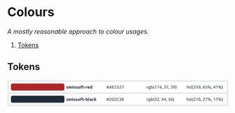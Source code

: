 # Colours

_A mostly reasonable approach to colour usages._

1. [Tokens](#tokens)

## Tokens

![smiosoft-colours](./.assets/smiosoft-colours.png)
